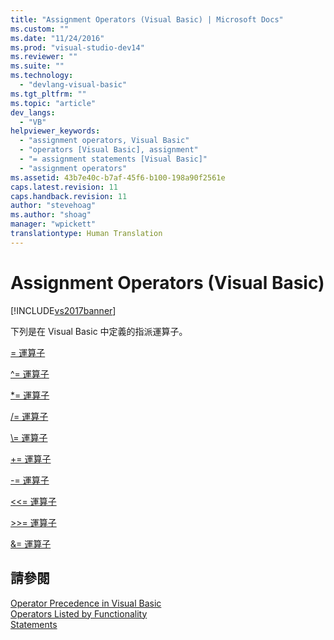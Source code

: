 ```yaml
---
title: "Assignment Operators (Visual Basic) | Microsoft Docs"
ms.custom: ""
ms.date: "11/24/2016"
ms.prod: "visual-studio-dev14"
ms.reviewer: ""
ms.suite: ""
ms.technology: 
  - "devlang-visual-basic"
ms.tgt_pltfrm: ""
ms.topic: "article"
dev_langs: 
  - "VB"
helpviewer_keywords: 
  - "assignment operators, Visual Basic"
  - "operators [Visual Basic], assignment"
  - "= assignment statements [Visual Basic]"
  - "assignment operators"
ms.assetid: 43b7e40c-b7af-45f6-b100-198a90f2561e
caps.latest.revision: 11
caps.handback.revision: 11
author: "stevehoag"
ms.author: "shoag"
manager: "wpickett"
translationtype: Human Translation
---
```

# Assignment Operators (Visual Basic)
[!INCLUDE[vs2017banner](../../../csharp/includes/vs2017banner.md)]

下列是在 Visual Basic 中定義的指派運算子。  
  
 [\= 運算子](../../../visual-basic/language-reference/operators/assignment-operator.md)  
  
 [^\= 運算子](../../../visual-basic/language-reference/operators/exponentiation-assignment-operator.md)  
  
 [\*\= 運算子](../../../visual-basic/language-reference/operators/multiplication-assignment-operator.md)  
  
 [\/\= 運算子](../../../visual-basic/language-reference/operators/floating-point-division-assignment-operator.md)  
  
 [\\\= 運算子](../../../visual-basic/language-reference/operators/subtraction-assignment-operator.md)  
  
 [\+\= 運算子](../../../visual-basic/language-reference/operators/addition-assignment-operator.md)  
  
 [\-\= 運算子](../../../visual-basic/language-reference/operators/integer-division-assignment-operator.md)  
  
 [\<\<\= 運算子](../../../visual-basic/language-reference/operators/left-shift-assignment-operator.md)  
  
 [\>\>\= 運算子](../../../visual-basic/language-reference/operators/right-shift-assignment-operator.md)  
  
 [&\= 運算子](../../../visual-basic/language-reference/operators/and-assignment-operator.md)  
  
## 請參閱  
 [Operator Precedence in Visual Basic](../../../visual-basic/language-reference/operators/operator-precedence.md)   
 [Operators Listed by Functionality](../../../visual-basic/language-reference/operators/operators-listed-by-functionality.md)   
 [Statements](../../../visual-basic/language-reference/statements/index.md)